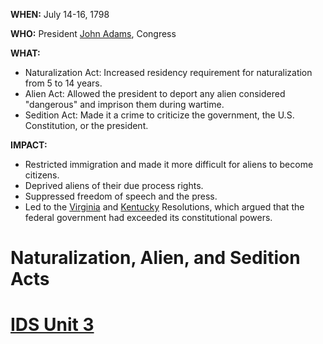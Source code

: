 **WHEN:** July 14-16, 1798

**WHO:** President [John Adams](./../john-adams/), Congress

**WHAT:**

- Naturalization Act: Increased residency requirement for naturalization from 5 to 14 years.
- Alien Act: Allowed the president to deport any alien considered "dangerous" and imprison them during wartime.
- Sedition Act: Made it a crime to criticize the government, the U.S. Constitution, or the president.

**IMPACT:**

- Restricted immigration and made it more difficult for aliens to become citizens.
- Deprived aliens of their due process rights.
- Suppressed freedom of speech and the press.
- Led to the [Virginia](./../virginia/) and [Kentucky](./../kentucky/) Resolutions, which argued that the federal government had exceeded its constitutional powers.
# Naturalization, Alien, and Sedition Acts 
# [IDS Unit 3](./../ids-unit-3/)